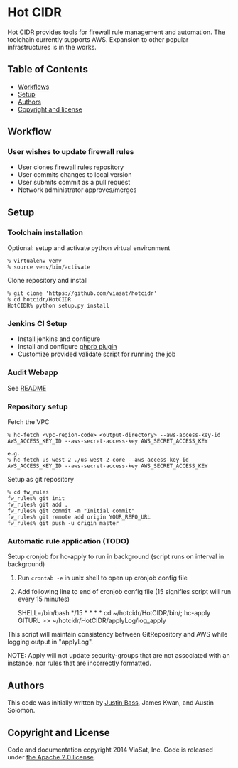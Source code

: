 Hot CIDR
========

Hot CIDR provides tools for firewall rule management and automation. The
toolchain currently supports AWS. Expansion to other popular infrastructures
is in the works.

Table of Contents
-----------------

 - [Workflows](#workflow)
 - [Setup](#setup)
 - [Authors](#authors)
 - [Copyright and license](#copyright-and-license)

Workflow
--------
### User wishes to update firewall rules
 - User clones firewall rules repository
 - User commits changes to local version
 - User submits commit as a pull request
 - Network administrator approves/merges

Setup
-----
### Toolchain installation
Optional: setup and activate python virtual environment

```
% virtualenv venv
% source venv/bin/activate
```

Clone repository and install

```
% git clone 'https://github.com/viasat/hotcidr'
% cd hotcidr/HotCIDR
HotCIDR% python setup.py install
```


### Jenkins CI Setup
- Install jenkins and configure
- Install and configure [ghprb plugin](https://git.viasat.com/jkwan/ghprb-fork#installation)
- Customize provided validate script for running the job


### Audit Webapp
See [README](audit-webapp/README.md)


### Repository setup
Fetch the VPC

```
% hc-fetch <vpc-region-code> <output-directory> --aws-access-key-id AWS_ACCESS_KEY_ID --aws-secret-access-key AWS_SECRET_ACCESS_KEY

e.g.
% hc-fetch us-west-2 ./us-west-2-core --aws-access-key-id AWS_ACCESS_KEY_ID --aws-secret-access-key AWS_SECRET_ACCESS_KEY

```

Setup as git repository

```
% cd fw_rules
fw_rules% git init
fw_rules% git add .
fw_rules% git commit -m "Initial commit"
fw_rules% git remote add origin YOUR_REPO_URL
fw_rules% git push -u origin master
```


### Automatic rule application (TODO)
Setup cronjob for hc-apply to run in background (script runs on interval in background)

1. Run `crontab -e` in unix shell to open up cronjob config file
   
2. Add following line to end of cronjob config file (15 signifies script will run every 15 minutes)
   
    SHELL=/bin/bash
    */15 * * * * cd ~/hotcidr/HotCIDR/bin/; hc-apply GITURL >> ~/hotcidr/HotCIDR/applyLog/log\_apply

This script will maintain consistency between GitRepository and AWS while logging output in "applyLog".

NOTE: Apply will not update security-groups that are not associated with an instance, nor rules that are incorrectly formatted.


Authors
-------
This code was initially written by [Justin Bass](http://www.justinalanbass.com), James Kwan, and Austin Solomon.


Copyright and License
---------------------
Code and documentation copyright 2014 ViaSat, Inc. Code is released under [the Apache 2.0 license](LICENSE).
